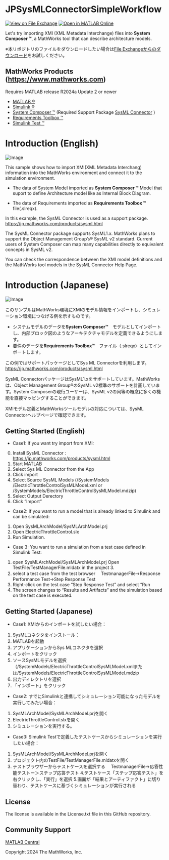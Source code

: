 # JPSysMLConnectorSimpleWorkflow
[![View <File Exchange Title> on File Exchange](https://www.mathworks.com/matlabcentral/images/matlab-file-exchange.svg)](https://jp.mathworks.com/matlabcentral/fileexchange/179574-jp-sysml-connector-simple-workflow) [![Open in MATLAB Online](https://www.mathworks.com/images/responsive/global/open-in-matlab-online.svg)](https://matlab.mathworks.com/open/github/v1?repo=owner/title&project=title.prj&file=example.mlx) 

Let's try importing XMI (XML Metadata Interchange) files into **System Composer &trade;**, a MathWorks tool that can describe architecture models.

※本リポジトリのファイルをダウンロードしたい場合は[File Exchangeからのダウンロード](https://jp.mathworks.com/matlabcentral/fileexchange/179574-jp-sysml-connector-simple-workflow
)をお試しください。

## MathWorks Products (https://www.mathworks.com)

Requires MATLAB release R2024a Update 2 or newer
- [ MATLAB &reg;](https://jp.mathworks.com/products/matlab.html)
- [Simulink  &reg;](https://jp.mathworks.com/products/simulink.html)
- [System Composer &trade;](https://jp.mathworks.com/products/system-composer.html) (Required Support Package [SysML Connector](https://jp.mathworks.com/products/sysml.html) )
- [Requirements Toolbox &trade;](https://jp.mathworks.com/products/requirements-toolbox.html)
- [Simulink Test &trade;](https://jp.mathworks.com/products/simulink-test.html)


<!-- Add the "File Exchange" icon to the README if this repo also appears on File Exchange via the "Connect to GitHub" feature --> 
<!-- Add the "Open in MATLAB Online" icon to the README to open a particular file on MATLAB Online --> 
# Introduction (English)
![Image](https://github.com/user-attachments/assets/7ee64b48-9bbb-4d91-a6be-f2caff5e3b1e)

This sample shows how to import XMI(XML Metadata Interchang) information into the MathWorks environment and connect it to the simulation environment.

+ The data of System Model imported as **System Composer &trade;** Model that suport to define Architecture model like as Internal Block Diagram.

+ The data of Requirements imported as    **Requirements Toolbox &trade;** file(.slreqx).
 
In this example, the SysML Connector is used as a support package.
https://jp.mathworks.com/products/sysml.html

The SysML Connector package supports SysML1.x. MathWorks plans to support the Object Management Group’s&reg; SysML v2 standard. Current users of System Composer can map many capabilities directly to equivalent concepts in SysML v2.

You can check the correspondence between the XMI model definitions and the MathWorks tool models in the SysML Connector Help Page.

# Introduction (Japanese)
![Image](https://github.com/user-attachments/assets/c9e0e68a-5b93-47e2-ad77-46a777d4d33b)

このサンプルはMathWorks環境にXMIのモデル情報をインポートし、シミュレーション環境につなげる例を示すものです。
+ システムモデルのデータを**System Composer&trade;**　モデルとしてインポートし、内部ブロック図のようなアーキテクチャモデルを定義できるようにします。
+ 要件のデータを**Requirements Toolbox&trade;**　ファイル（.slreqx）としてインポートします。

この例ではサポートパッケージとしてSys ML Connectorを利用します。
https://jp.mathworks.com/products/sysml.html

SysML ConnectorパッケージはSysML1.xをサポートしています。MathWorksは、Object Management Group&reg;のSysML v2標準のサポートを計画しています。System Composerの現行ユーザーは、SysML v2の同等の概念に多くの機能を直接マッピングすることができます。


XMIモデル定義とMathWorksツールモデルの対応については、SysML Connectorヘルプページで確認できます。



## Getting Started (English)

+ Case1: If you want try import from XMI:

0. Install SysML Connector : https://jp.mathworks.com/products/sysml.html
1. Start MATLAB
2. Select Sys ML Connector from the App
3. Click import
4. Select Source SysML Models
(/SystemModels
/ElectricThrottleControlSysMLModel.xml or /SystemModels/ElectricThrottleControlSysMLModel.mdzip)
5. Select Output Derectory
6. Click ”Import”


+ Case2: If you want to run a model that is already linked to Simulink and can be simulated:
1. Open SysMLArchModel/SysMLArchModel.prj
2. Open ElectricThrottleControl.slx
3. Run Simulation.

+ Case 3: You want to run a simulation from a test case defined in Simulink Test:

1. open SysMLArchModel/SysMLArchModel.prj
Open TestFile/TestManagerFile.mldatx in the project 3.
3. select a test case from the test browser
　TestmanagerFile->Response Performance Test->Step Response Test
4. Right-click on the test case “Step Response Test” and select “Run
5. The screen changes to “Results and Artifacts” and the simulation based on the test case is executed.


## Getting Started (Japanese)
+ Case1: XMIからのインポートを試したい場合：

1. SysMLコネクタをインストール：
2. MATLABを起動
3. アプリケーションからSys MLコネクタを選択
4. インポートをクリック
5. ソースSysMLモデルを選択（/SystemModels/ElectricThrottleControlSysMLModel.xmlまたは/SystemModels/ElectricThrottleControlSysMLModel.mdzip
6. 出力ディレクトリを選択
7. 「インポート」をクリック

+ Case2: すでにSimulinkと連携してシミュレーション可能になったモデルを実行してみたい場合：

1. SysMLArchModel/SysMLArchModel.prjを開く
2. ElectricThrottleControl.slxを開く
3. シミュレーションを実行する。

+ Case3: Simulink Testで定義したテストケースからシミュレーションを実行したい場合：

1. SysMLArchModel/SysMLArchModel.prjを開く
2. プロジェクト内のTestFile/TestManagerFile.mldatxを開く
3. テストブラウザーからテストケースを選択する
　TestmanagerFile->応答性能テストー＞ステップ応答テスト
4.テストケース「ステップ応答テスト」を右クリックし、「実行」を選択
5.画面が「結果とアーティファクト」に切り替わり、テストケースに基づくシミュレーションが実行される
　 

## License
<!--- Make sure you have a License.txt within your Repo --->

The license is available in the License.txt file in this GitHub repository.

## Community Support
[MATLAB Central](https://www.mathworks.com/matlabcentral)

Copyright 2024 The MathWorks, Inc.

<!--- Do not forget to the add the SECURITY.md to this repo --->
<!--- Add Topics #Topics to your Repo such as #MATLAB  --->

<!--- This is my comment --->

<!-- Include any Trademarks if this is the first time mentioning trademarked products (For Example:  MATLAB&reg; Simulink&reg; Trademark&trade; Simulink Test&#8482;) --> 

